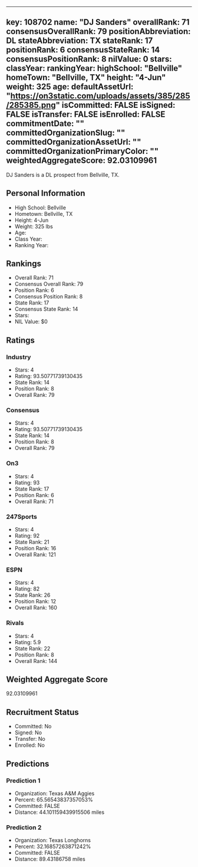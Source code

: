 ---
  key: 108702
  name: "DJ Sanders"
  overallRank: 71
  consensusOverallRank: 79
  positionAbbreviation: DL
  stateAbbreviation: TX
  stateRank: 17
  positionRank: 6
  consensusStateRank: 14
  consensusPositionRank: 8
  nilValue: 0
  stars: 
  classYear: 
  rankingYear: 
  highSchool: "Bellville"
  homeTown: "Bellville, TX"
  height: "4-Jun"
  weight: 325
  age: 
  defaultAssetUrl: "https://on3static.com/uploads/assets/385/285/285385.png"
  isCommitted: FALSE
  isSigned: FALSE
  isTransfer: FALSE
  isEnrolled: FALSE
  commitmentDate: ""
  committedOrganizationSlug: ""
  committedOrganizationAssetUrl: ""
  committedOrganizationPrimaryColor: ""
  weightedAggregateScore: 92.03109961
  ---
  
  DJ Sanders is a DL prospect from Bellville, TX.
  
  ## Personal Information
  - High School: Bellville
  - Hometown: Bellville, TX
  - Height: 4-Jun
  - Weight: 325 lbs
  - Age: 
  - Class Year: 
  - Ranking Year: 
  
  ## Rankings
  - Overall Rank: 71
  - Consensus Overall Rank: 79
  - Position Rank: 6
  - Consensus Position Rank: 8
  - State Rank: 17
  - Consensus State Rank: 14
  - Stars: 
  - NIL Value: $0
  
  ## Ratings
  
  ### Industry
  - Stars: 4
  - Rating: 93.50771739130435
  - State Rank: 14
  - Position Rank: 8
  - Overall Rank: 79
  
  ### Consensus
  - Stars: 4
  - Rating: 93.50771739130435
  - State Rank: 14
  - Position Rank: 8
  - Overall Rank: 79
  
  ### On3
  - Stars: 4
  - Rating: 93
  - State Rank: 17
  - Position Rank: 6
  - Overall Rank: 71
  
  ### 247Sports
  - Stars: 4
  - Rating: 92
  - State Rank: 21
  - Position Rank: 16
  - Overall Rank: 121
  
  ### ESPN
  - Stars: 4
  - Rating: 82
  - State Rank: 26
  - Position Rank: 12
  - Overall Rank: 160
  
  ### Rivals
  - Stars: 4
  - Rating: 5.9
  - State Rank: 22
  - Position Rank: 8
  - Overall Rank: 144
  
  ## Weighted Aggregate Score
  92.03109961
  
  ## Recruitment Status
  - Committed: No
  - Signed: No
  - Transfer: No
  - Enrolled: No
  
  
  
  ## Predictions
  
  ### Prediction 1
  - Organization: Texas A&M Aggies
  - Percent: 65.56543837357053%
  - Committed: FALSE
  - Distance: 44.101159439915506 miles
  
  ### Prediction 2
  - Organization: Texas Longhorns
  - Percent: 32.16857263871242%
  - Committed: FALSE
  - Distance: 89.43186758 miles
  